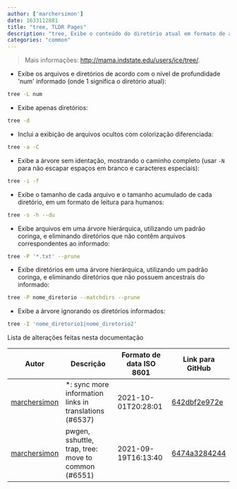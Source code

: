 ```yaml
---
author: ['marchersimon']
date: 1633112881
title: "tree, TLDR Pages"
description: "tree, Exibe o conteúdo do diretório atual em formato de árvore."
categories: "common"
---
```

> Mais informações: <http://mama.indstate.edu/users/ice/tree/>.

- Exibe os arquivos e diretórios de acordo com o nível de profundidade 'num' informado (onde 1 significa o diretório atual):

```bash
tree -L num
```

- Exibe apenas diretórios:

```bash
tree -d
```

- Inclui a exibição de arquivos ocultos com colorização diferenciada:

```bash
tree -a -C
```

- Exibe a árvore sem identação, mostrando o caminho completo (usar `-N` para não escapar espaços em branco e caracteres especiais):

```bash
tree -i -f
```

- Exibe o tamanho de cada arquivo e o tamanho acumulado de cada diretório, em um formato de leitura para humanos:

```bash
tree -s -h --du
```

- Exibe arquivos em uma árvore hierárquica, utilizando um padrão coringa, e eliminando diretórios que não contêm arquivos correspondentes ao informado:

```bash
tree -P '*.txt' --prune
```

- Exibe diretórios em uma árvore hierárquica, utilizando um padrão coringa, e eliminando diretórios que não possuem ancestrais do informado:

```bash
tree -P nome_diretorio --matchdirs --prune
```

- Exibe a árvore ignorando os diretórios informados:

```bash
tree -I 'nome_diretorio1|nome_diretorio2'
```
Lista de alterações feitas nesta documentação


Autor | Descrição | Formato de data ISO 8601 | Link para GitHub
------|-----|-----|-----
[marchersimon](mailto:50295997+marchersimon@users.noreply.github.com) | *: sync more information links in translations (#6537) | 2021-10-01T20:28:01 | [642dbf2e972e](https://github.com/tldr-pages/tldr/commit/642dbf2e972e388fab8c84ba3b4685fb862b6454)
[marchersimon](mailto:50295997+marchersimon@users.noreply.github.com) | pwgen, sshuttle, trap, tree: move to common (#6551) | 2021-09-19T16:13:40 | [6474a3284244](https://github.com/tldr-pages/tldr/commit/6474a3284244a623c5ba32264a99d6a27a3bcce3)

